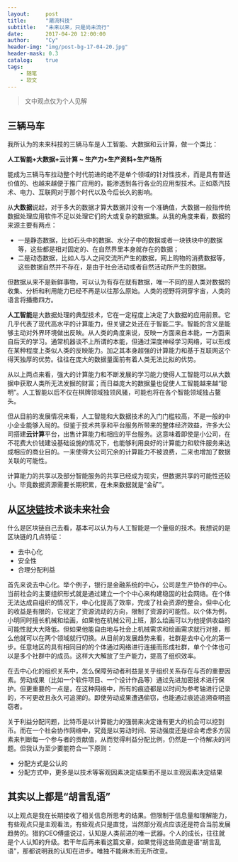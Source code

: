```yaml
---
layout:     post
title:      "潮流科技"
subtitle:   "未来以来，只是尚未流行"
date:       2017-04-20 12:00:00
author:     "Cy"
header-img: "img/post-bg-17-04-20.jpg"
header-mask: 0.3
catalog:    true
tags:
    - 随笔
    - 软文
---
```




> 文中观点仅为个人见解


## 三辆马车

我所认为的未来科技的三辆马车是人工智能、大数据和云计算，做一个类比：

**人工智能+大数据+云计算 ~ 生产力+生产资料+生产场所**

能成为三辆马车拉动整个时代前进的绝不是单个领域的针对性技术，而是具有普适价值的、也越来越便于推广应用的，能渗透到各行各业的应用型技术。正如蒸汽技术、电力、互联网对于那个时代以及今后长久的影响。

从**大数据**说起，对于多大的数据才算大数据并没有一个准确值，大数据一般指传统数据处理应用软件不足以处理它们的大或复杂的数据集。从我的角度来看，数据的来源主要有两点：

* 一是静态数据，比如石头中的数据、水分子中的数据或者一块铁块中的数据等，这些都是相对固定的、在自然界里本身就存在的数据；
* 二是动态数据，比如人与人之间交流所产生的数据，网上购物的消费数据等，这些数据自然并不存在，是由于社会活动或者自然活动所产生的数据。

但数据从来不是新鲜事物，可以认为有存在就有数据，唯一不同的是人类对数据的收集、分析和利用能力已经不再是以往那么原始。人类的视野将洞穿宇宙，人类的语言将播撒四方。

**人工智能**是大数据处理的典型技术，它在一定程度上决定了大数据的应用前景。它几乎代表了现代高水平的计算能力，但关键之处还在于智能二字。智能的含义是能够主动对外界环境做出反映。从人类的角度来说，反映一方面来自本能，一方面来自后天的学习。通常机器谈不上所谓的本能，但通过深度神经学习网络，可以形成在某种程度上类似人类的反映能力。加之其本身超强的计算能力和基于互联网这个得天独厚的优势。往往在庞大的数据量面前有着人类无法比拟的优势。

从以上两点来看，强大的计算能力和不断发展的学习能力使得人工智能可以从大数据中获取人类所无法发掘的财富；而日益庞大的数据量也促使人工智能越来越“聪明”。人工智能以后不仅在棋牌领域独领风骚，可能也将在各个智能领域独占鳌头。

但从目前的发展情况来看，人工智能和大数据技术的入门门槛较高，不是一般的中小企业能够入局的。但鉴于技术共享和平台服务所带来的整体经济效益，许多大公司搭建**云计算**平台，出售计算能力和相应的平台服务。这意味着即使是小公司，在不花费大价钱建设基础设施的情况下，也能够利用良好的计算能力和软件服务来达成相应的商业目的。一来使得大公司冗余的计算能力不被浪费，二来也增加了数据关联的可能性。

计算能力的共享以及部分智能服务的共享已经成为现实，但数据共享的可能性还较小。毕竟数据资源需要长期积累，在未来数据就是“金矿”。

## 从[区块链](http://baidu.ku6.com/watch/2038975127131957969.html?page=videoMultiNeed)技术谈未来社会

什么是区块链自己去看，基本可以认为与人工智能是一个量级的技术。我想说的是区块链的几点特征：

* 去中心化
* 安全性
* 合理分配利益

首先来说去中心化。举个例子，银行是金融系统的中心，公司是生产协作的中心。当前社会的主要组织形式就是通过建立一个个中心来构建稳固的社会网络。在个体无法达成自组织的情况下，中心化提高了效率，完成了社会资源的整合。但中心化的收益是有限的，它规定了资源流动的方向，限制了资源的可能性。以个体为例，小明同时擅长机械和绘画，如果他在机械公司上班，那么绘画可以为他提供收益的可能性就大大降低。但如果他能自由地与社会上机械需求和绘画需求就行对接，那么他就可以在两个领域就行切换。从目前的发展趋势来看，社群是去中心化的第一步。任意地区的具有相同目的的个体通过网络进行连接而形成社群，单个个体也可以是多个社群中的成员。这样大大解放了生产能力，提高了组织效率。

在去中心化的组织关系中，怎么保障劳动者利益是关乎组织关系存在与否的重要因素。劳动成果（比如一个软件项目、一个设计作品等）通过先进加密技术进行保护。但更重要的一点是，在这种网络中，所有的痕迹都是以时间为参考轴进行记录的，不可更改且永久可追溯的。即使劳动成果遭遇偷窃，也能通过痕迹追溯查明盗窃者。

关于利益分配问题，比特币是以计算能力的强弱来决定谁有更大的机会可以挖到币。而在一个社会协作网络中，究竟是以劳动时间、劳动强度还是综合考虑多方因素来判断每一个参与者的贡献值，从而觉得利益分配比例，仍然是一个待解决的问题。但我认为至少要能符合一下原则：

* 分配方式是公认的
* 分配方式中，更多是以技术等客观因素决定结果而不是以主观因素决定结果



## 其实以上都是“胡言乱语”

以上观点是我在长期接收了相关信息所思考的结果。但限制于信息量和理解能力，有些观点只是主观看法，有些观点只是直觉，当然部分观点应该还是符合当前发展趋势的。猎豹CEO傅盛说过，认知是人类前进的唯一武器。个人的成长，往往就是个人认知的升级。若干年后再来看这篇文章，如果觉得这些简直是语“胡言乱语”，那都说明我的认知在进步。唯独不能麻木而无所改变。





